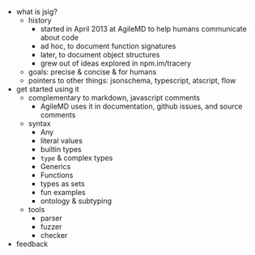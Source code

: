- what is jsig?
  - history
    - started in April 2013 at AgileMD to help humans communicate about code
    - ad hoc, to document function signatures
    - later, to document object structures
    - grew out of ideas explored in npm.im/tracery
  - goals: precise & concise & for humans
  - pointers to other things: jsonschema, typescript, atscript, flow
- get started using it
  - complementary to markdown, javascript comments
    - AgileMD uses it in documentation, github issues, and source comments
  - syntax
    - Any
    - literal values
    - builtin types
    - `type` & complex types
    - Generics
    - Functions
    - types as sets
    - fun examples
    - ontology & subtyping
  - tools
    - parser
    - fuzzer
    - checker
- feedback